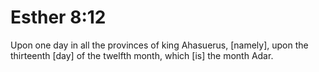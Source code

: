 # Esther 8:12

Upon one day in all the provinces of king Ahasuerus, [namely], upon the thirteenth [day] of the twelfth month, which [is] the month Adar.